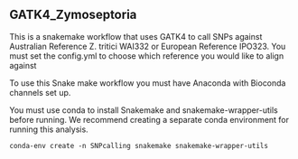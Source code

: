 ## GATK4_Zymoseptoria
This is a snakemake workflow that uses GATK4 to call SNPs against Australian Reference Z. tritici WAI332 or European Reference IPO323.
You must set the config.yml to choose which reference you would like to align against


To use this Snake make workflow you must have Anaconda with Bioconda channels set up.

You must use conda to install Snakemake and snakemake-wrapper-utils before running.
We recommend creating a separate conda environment for running this analysis.

`conda-env create -n SNPcalling snakemake snakemake-wrapper-utils`
